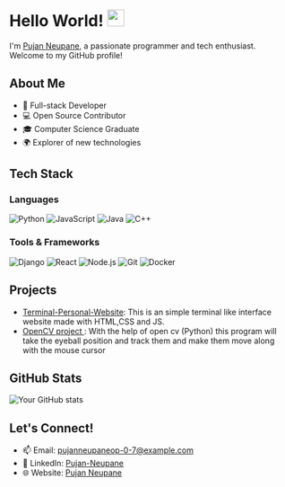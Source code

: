 # Hello World! <img src="https://raw.githubusercontent.com/MartinHeinz/MartinHeinz/master/wave.gif" width="30px">

I'm [Pujan Neupane](https://github.com/pujan-dev), a passionate programmer and tech enthusiast. Welcome to my GitHub profile!

## About Me

- 🚀 Full-stack Developer
- 💻 Open Source Contributor
- 🎓 Computer Science Graduate
- 🌍 Explorer of new technologies

## Tech Stack

### Languages
![Python](https://img.shields.io/badge/-Python-3776AB?style=flat-square&logo=python&logoColor=white)
![JavaScript](https://img.shields.io/badge/-JavaScript-F7DF1E?style=flat-square&logo=javascript&logoColor=black)
![Java](https://img.shields.io/badge/-Java-007396?style=flat-square&logo=java&logoColor=white)
![C++](https://img.shields.io/badge/-C++-00599C?style=flat-square&logo=c%2B%2B&logoColor=white)

### Tools & Frameworks
![Django](https://img.shields.io/badge/-Django-092E20?style=flat-square&logo=django&logoColor=white)
![React](https://img.shields.io/badge/-React-61DAFB?style=flat-square&logo=react&logoColor=black)
![Node.js](https://img.shields.io/badge/-Node.js-339933?style=flat-square&logo=node.js&logoColor=white)
![Git](https://img.shields.io/badge/-Git-F05032?style=flat-square&logo=git&logoColor=white)
![Docker](https://img.shields.io/badge/-Docker-2496ED?style=flat-square&logo=docker&logoColor=white)

## Projects

- [Terminal-Personal-Website](https://github.com/Pujan-Dev/Terminal-personal-website): This is an simple terminal like interface website made with HTML,CSS and JS.
- [OpenCV project ](https://github.com/Pujan-Dev/move-mouse-with-python-): With the help of open cv (Python) this program will take the eyeball position and track them and make them move along with the mouse cursor

## GitHub Stats

![Your GitHub stats](https://github-readme-stats.vercel.app/api?username=pujan-dev&show_icons=true&theme=radical)

## Let's Connect!

- 📫 Email: [pujanneupaneop-0-7@example.com](mailto:pujanneupaneop0907@example.com)
- 💼 LinkedIn: [Pujan-Neupane](https://www.linkedin.com/in/pujan-neupane/)
- 🌐 Website: [Pujan Neupane](https://www.neupanepujan.com.np/)
